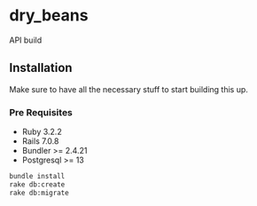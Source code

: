 # dry_beans

API build

## Installation

Make sure to have all the necessary stuff to start building this up.

### Pre Requisites
- Ruby 3.2.2
- Rails 7.0.8
- Bundler >= 2.4.21
- Postgresql >= 13

```bash
bundle install
rake db:create
rake db:migrate
```